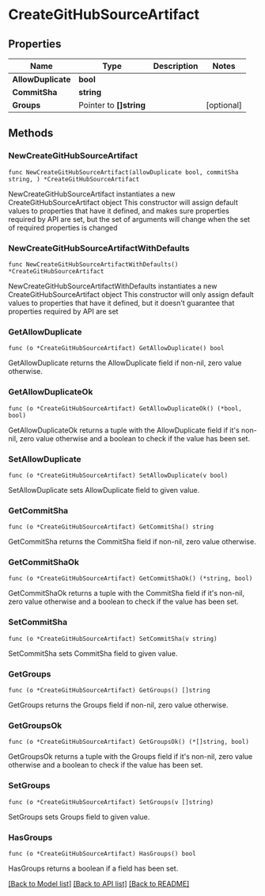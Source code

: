 # CreateGitHubSourceArtifact

## Properties

Name | Type | Description | Notes
------------ | ------------- | ------------- | -------------
**AllowDuplicate** | **bool** |  | 
**CommitSha** | **string** |  | 
**Groups** | Pointer to **[]string** |  | [optional] 

## Methods

### NewCreateGitHubSourceArtifact

`func NewCreateGitHubSourceArtifact(allowDuplicate bool, commitSha string, ) *CreateGitHubSourceArtifact`

NewCreateGitHubSourceArtifact instantiates a new CreateGitHubSourceArtifact object
This constructor will assign default values to properties that have it defined,
and makes sure properties required by API are set, but the set of arguments
will change when the set of required properties is changed

### NewCreateGitHubSourceArtifactWithDefaults

`func NewCreateGitHubSourceArtifactWithDefaults() *CreateGitHubSourceArtifact`

NewCreateGitHubSourceArtifactWithDefaults instantiates a new CreateGitHubSourceArtifact object
This constructor will only assign default values to properties that have it defined,
but it doesn't guarantee that properties required by API are set

### GetAllowDuplicate

`func (o *CreateGitHubSourceArtifact) GetAllowDuplicate() bool`

GetAllowDuplicate returns the AllowDuplicate field if non-nil, zero value otherwise.

### GetAllowDuplicateOk

`func (o *CreateGitHubSourceArtifact) GetAllowDuplicateOk() (*bool, bool)`

GetAllowDuplicateOk returns a tuple with the AllowDuplicate field if it's non-nil, zero value otherwise
and a boolean to check if the value has been set.

### SetAllowDuplicate

`func (o *CreateGitHubSourceArtifact) SetAllowDuplicate(v bool)`

SetAllowDuplicate sets AllowDuplicate field to given value.


### GetCommitSha

`func (o *CreateGitHubSourceArtifact) GetCommitSha() string`

GetCommitSha returns the CommitSha field if non-nil, zero value otherwise.

### GetCommitShaOk

`func (o *CreateGitHubSourceArtifact) GetCommitShaOk() (*string, bool)`

GetCommitShaOk returns a tuple with the CommitSha field if it's non-nil, zero value otherwise
and a boolean to check if the value has been set.

### SetCommitSha

`func (o *CreateGitHubSourceArtifact) SetCommitSha(v string)`

SetCommitSha sets CommitSha field to given value.


### GetGroups

`func (o *CreateGitHubSourceArtifact) GetGroups() []string`

GetGroups returns the Groups field if non-nil, zero value otherwise.

### GetGroupsOk

`func (o *CreateGitHubSourceArtifact) GetGroupsOk() (*[]string, bool)`

GetGroupsOk returns a tuple with the Groups field if it's non-nil, zero value otherwise
and a boolean to check if the value has been set.

### SetGroups

`func (o *CreateGitHubSourceArtifact) SetGroups(v []string)`

SetGroups sets Groups field to given value.

### HasGroups

`func (o *CreateGitHubSourceArtifact) HasGroups() bool`

HasGroups returns a boolean if a field has been set.


[[Back to Model list]](../README.md#documentation-for-models) [[Back to API list]](../README.md#documentation-for-api-endpoints) [[Back to README]](../README.md)


